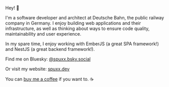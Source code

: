 Hey! 👋

I'm a software developer and architect at Deutsche Bahn, the public railway company in Germany. I enjoy building web applications and their infrastructure, as well as thinking about ways to ensure code quality, maintainability and user experience.

In my spare time, I enjoy working with EmberJS (a great SPA framework!) and NestJS (a great backend framework!).

Find me on Bluesky: [@spuxx.bsky.social]([https://chaos.social/@spuxx](https://bsky.app/profile/spuxx.bsky.social))

Or visit my website: [spuxx.dev](https://spuxx.dev)

You can [buy me a coffee](https://www.buymeacoffee.com/spuxx) if you want to. ☕
